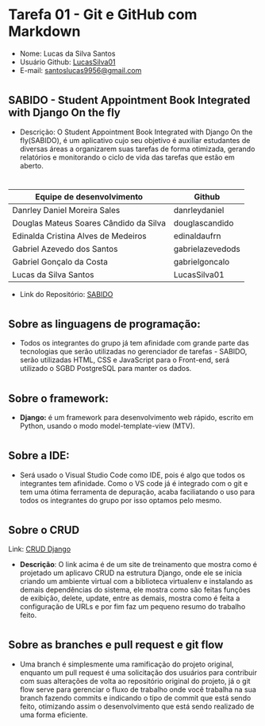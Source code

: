 # Tarefa 01 - Git e GitHub com Markdown

* Nome: Lucas da Silva Santos
* Usuário Github: [LucasSilva01](https://github.com/LucasSilva01)
* E-mail: santoslucas9956@gmail.com
#

## SABIDO - Student Appointment Book Integrated with Django On the fly



* Descrição: O Student Appointment Book Integrated with Django On the fly(SABIDO), é um aplicativo cujo seu objetivo é auxiliar estudantes de diversas áreas a organizarem suas tarefas de forma otimizada, gerando relatórios e monitorando o ciclo de vida das tarefas que estão em aberto.
#
| Equipe de desenvolvimento | Github
|----  | ---- |
| Danrley Daniel Moreira Sales | danrleydaniel
| Douglas Mateus Soares Cândido da Silva| douglascandido
| Edinalda Cristina Alves de Medeiros | edinaldaufrn
| Gabriel Azevedo dos Santos | gabrielazevedods
| Gabriel Gonçalo da Costa | gabrielgoncalo
| Lucas da Silva Santos | LucasSilva01


* Link do Repositório: [SABIDO](https://github.com/gabrielazevedods/engenharia-de-software-II)
#
## Sobre as linguagens de programação:

 - Todos os integrantes do grupo já tem afinidade com grande parte das tecnologias que serão utilizadas no gerenciador de tarefas - SABIDO, serão utilizadas HTML, CSS e JavaScript para o Front-end, será utilizado o SGBD PostgreSQL para manter os dados.

#
 ## Sobre o framework: 

- **Django:** é um framework para desenvolvimento web rápido, escrito em Python, usando o modo model-template-view (MTV).

#
## Sobre a IDE:

- Será usado o Visual Studio Code como IDE, pois é algo que todos os integrantes tem afinidade. Como o VS code já é integrado com o git e tem uma ótima ferramenta de depuração, acaba faciliatando o uso para todos os integrantes do grupo por isso optamos pelo mesmo.

# 
## Sobre o CRUD
Link: [CRUD Django](https://data-flair.training/blogs/django-crud-example/)
- **Descrição**:  O link acima é de um site de treinamento que mostra como é projetado um aplicavo CRUD na estrutura Django, onde ele se inicia criando um ambiente virtual com a biblioteca virtualenv e instalando as demais dependências do sistema, ele mostra como são feitas funções de exibição, delete, update, entre as demais, mostra como é feita a configuração de URLs e por fim faz um pequeno resumo do trabalho feito. 

#
## Sobre as branches e pull request e git flow

- Uma branch é simplesmente uma ramificação do projeto original, enquanto um pull request é uma solicitação dos usuários para contribuir com suas alterações de volta ao repositório original do projeto, já o git flow serve para gerenciar o fluxo de trabalho onde você trabalha na sua branch fazendo commits e indicando o tipo de commit que está sendo feito, otimizando assim o desenvolvimento que está sendo realizado de uma forma eficiente.